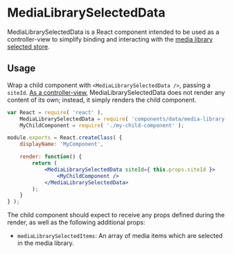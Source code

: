 MediaLibrarySelectedData
========================

MediaLibrarySelectedData is a React component intended to be used as a controller-view to simplify binding and interacting with the [media library selected store](../../../lib/media/library-selected-store.js).

## Usage

Wrap a child component with `<MediaLibrarySelectedData />`, passing a `siteId`. [As a controller-view](https://facebook.github.io/flux/docs/overview.html#views-and-controller-views), MediaLibrarySelectedData does not render any content of its own; instead, it simply renders the child component.

```jsx
var React = require( 'react' ),
	MediaLibrarySelectedData = require( 'components/data/media-library-selected-data' ),
	MyChildComponent = require( './my-child-component' );

module.exports = React.createClass( {
	displayName: 'MyComponent',

	render: function() {
		return (
			<MediaLibrarySelectedData siteId={ this.props.siteId }>
				<MyChildComponent />
			</MediaLibrarySelectedData>
		);
	}
} );
```

The child component should expect to receive any props defined during the render, as well as the following additional props:

- `mediaLibrarySelectedItems`: An array of media items which are selected in the media library.
